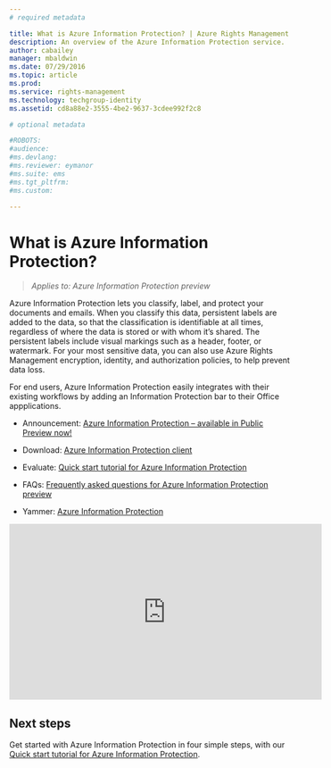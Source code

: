 ```yaml
---
# required metadata

title: What is Azure Information Protection? | Azure Rights Management
description: An overview of the Azure Information Protection service.
author: cabailey
manager: mbaldwin
ms.date: 07/29/2016
ms.topic: article
ms.prod:
ms.service: rights-management
ms.technology: techgroup-identity
ms.assetid: cd8a88e2-3555-4be2-9637-3cdee992f2c8

# optional metadata

#ROBOTS:
#audience:
#ms.devlang:
#ms.reviewer: eymanor
#ms.suite: ems
#ms.tgt_pltfrm:
#ms.custom:

---
```


# What is Azure Information Protection?

>*Applies to: Azure Information Protection preview*

Azure Information Protection lets you classify, label, and protect your documents and emails. When you classify this data, persistent labels are added to the data, so that the classification is identifiable at all times, regardless of where the data is stored or with whom it’s shared. The persistent labels include visual markings such as a header, footer, or watermark. For your most sensitive data, you can also use Azure Rights Management encryption, identity, and authorization policies, to help prevent data loss. 

For end users, Azure Information Protection easily integrates with their existing workflows by adding an Information Protection bar to their Office appplications. 

- Announcement: [Azure Information Protection – available in Public Preview now!](https://blogs.technet.microsoft.com/enterprisemobility/2016/07/12/azure-information-protection-public-preview-available-now/)

- Download: [Azure Information Protection client](https://www.microsoft.com/en-us/download/details.aspx?id=53018)

- Evaluate: [Quick start tutorial for Azure Information Protection](infoprotect-quick-start-tutorial.md) 

- FAQs: [Frequently asked questions for Azure Information Protection preview](faq.md)

- Yammer: [Azure Information Protection](https://www.yammer.com/askipteam/#/threads/inGroup?type=in_group&feedId=8652489&view=all)


<iframe width="560" height="315" src="https://www.youtube.com/embed/N9Ip0m6d3G0" frameborder="0" allowfullscreen></iframe>

## Next steps

Get started with Azure Information Protection in four simple steps, with our [Quick start tutorial for Azure Information Protection](infoprotect-quick-start-tutorial.md).